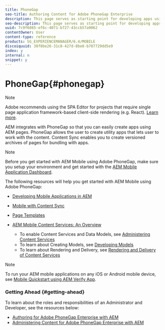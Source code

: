 ```yaml
---
title: PhoneGap
seo-title: Authoring Content for Adobe PhoneGap Enterprise
description: This page serves as starting point for developing apps using PhoneGap Enterprise with AEM. AEM integrates with PhoneGap so that you can easily create apps using AEM pages. PhoneGap allows the user to create utility apps that lets user to work with the content. 
seo-description: This page serves as starting point for developing apps using PhoneGap Enterprise with AEM. AEM integrates with PhoneGap so that you can easily create apps using AEM pages. PhoneGap allows the user to create utility apps that lets user to work with the content. 
uuid: 7c9f6865-ef6c-4071-b727-43ccb57a9062
contentOwner: User
content-type: reference
products: SG_EXPERIENCEMANAGER/6.4/MOBILE
discoiquuid: 38f8be26-31c8-427d-8be8-b707729dd5e9
index: y
internal: n
snippet: y
---
```


# PhoneGap{#phonegap}

>[!NOTE]
>
>Adobe recommends using the SPA Editor for projects that require single page application framework-based client-side rendering (e.g. React). [Learn more](../../sites/developing/using/spa-overview.md).

AEM integrates with PhoneGap so that you can easily create apps using AEM pages. PhoneGap allows the user to create utility apps that lets user to work with the content. Content Sync enables you to create versioned archives of pages for bundling with apps.

>[!NOTE]
>
>Before you get started with AEM Mobile using Adobe PhoneGap, make sure you setup your environment and get started with the [AEM Mobile Application Dashboard](../../mobile/using/phonegap-authoring-apps.md).

The following resources will help you get started with AEM Mobile using Adobe PhoneGap:

* [Developing Mobile Applications in AEM](../../mobile/using/developing-mobile-applications.md)
* [Mobile with Content Sync](../../mobile/using/phonegap-contentsync.md)
* [Page Templates](../../mobile/using/phonegap-apps-arch-page-templates.md)

* [AEM Mobile Content Services: An Overview](/mobile/using/content-as-a-service.md)

    * To enable Content Services and Data Models, see [Administering Content Services](/mobile/using/content-services.md)
    * To learn about Creating Models, see [Developing Models](../../mobile/using/models-in-repository.md)
    * To learn about Rendering and Delivery, see [Rendering and Delivery of Content Services](../../mobile/using/rendering-and-delivery.md)

>[!NOTE]
>
>To run your AEM mobile applications on any iOS or Android mobile device, see [Mobile Quickstart using AEM Verify App](../../mobile/using/phonegap-mobile-quickstart.md).

### Getting Ahead {#getting-ahead}

To learn about the roles and responsibilities of an Administrator and Developer, see the resources below:

* [Authoring for Adobe PhoneGap Enterprise with AEM](../../mobile/using/phonegap.md)
* [Administering Content for Adobe PhoneGap Enterprise with AEM](../../mobile/using/administer-phonegap.md)

